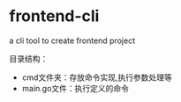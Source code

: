 # frontend-cli
a cli tool to create frontend project

目录结构：
- cmd文件夹：存放命令实现,执行参数处理等
- main.go文件：执行定义的命令

